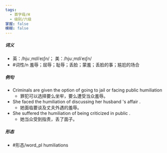 ```yaml
---
tags:
  - 首字母/H
  - 级别/六级
掌握: false
模糊: false
---
```

##### 词义
- 英：/hjuːˌmɪliˈeɪʃn/； 美：/hjuːˌmɪliˈeɪʃn/
- #词性/n  羞辱；屈辱；耻辱；丢脸；蒙羞；丢脸的事；尴尬的场合
##### 例句
- Criminals are given the option of going to jail or facing public humiliation
	- 罪犯可以选择要么坐牢，要么遭受当众羞辱。
- She faced the humiliation of discussing her husband 's affair .
	- 她面临要谈及丈夫外遇的羞辱。
- She suffered the humiliation of being criticized in public .
	- 她当众受到指责，丢了面子。
##### 形态
- #形态/word_pl humiliations
